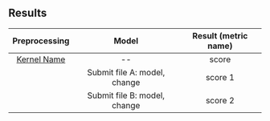 ## Results
|Preprocessing|Model|Result (metric name)|
|:--:|:--:|:--:|
|[Kernel Name](urls)|--|score|
||Submit file A: model, change|score 1|
||Submit file B: model, change|score 2|

